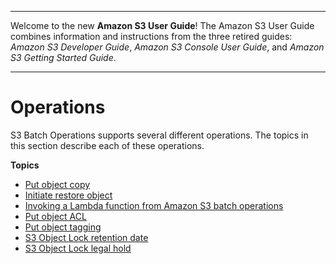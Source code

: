 --------

Welcome to the new **Amazon S3 User Guide**\! The Amazon S3 User Guide combines information and instructions from the three retired guides: *Amazon S3 Developer Guide*, *Amazon S3 Console User Guide*, and *Amazon S3 Getting Started Guide*\.

--------

# Operations<a name="batch-ops-operations"></a>

S3 Batch Operations supports several different operations\. The topics in this section describe each of these operations\.

**Topics**
+ [Put object copy](batch-ops-copy-object.md)
+ [Initiate restore object](batch-ops-initiate-restore-object.md)
+ [Invoking a Lambda function from Amazon S3 batch operations](batch-ops-invoke-lambda.md)
+ [Put object ACL](batch-ops-put-object-acl.md)
+ [Put object tagging](batch-ops-put-object-tagging.md)
+ [S3 Object Lock retention date](batch-ops-retention-date.md)
+ [S3 Object Lock legal hold](batch-ops-legal-hold.md)